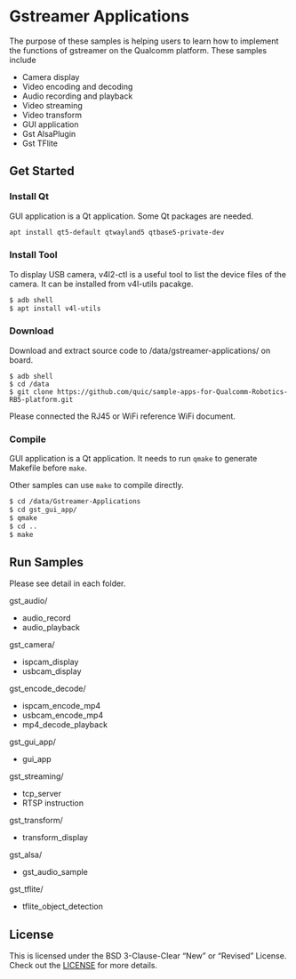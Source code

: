 # Gstreamer Applications

The purpose of these samples is helping users to learn how to implement the functions of gstreamer on the Qualcomm platform.  These samples include 

+ Camera display
+ Video encoding and decoding
+ Audio recording and playback 
+ Video streaming
+ Video transform
+ GUI application
+ Gst AlsaPlugin
+ Gst TFlite

## Get Started

### Install Qt

GUI application is a Qt application. Some Qt packages are needed.

```bash
apt install qt5-default qtwayland5 qtbase5-private-dev
```

### Install Tool

To display USB camera, v4l2-ctl is a useful tool to list the device files of the camera. It can be installed from v4l-utils pacakge.

```bash
$ adb shell
$ apt install v4l-utils
```

### Download

Download and extract source code to /data/gstreamer-applications/ on board.
```
$ adb shell
$ cd /data
$ git clone https://github.com/quic/sample-apps-for-Qualcomm-Robotics-RB5-platform.git
```
Please connected the RJ45 or WiFi reference WiFi document.

### Compile

GUI application is a Qt application. It needs to run ```qmake``` to generate Makefile before ```make```. 

Other samples can use ```make``` to compile directly.

```bash
$ cd /data/Gstreamer-Applications
$ cd gst_gui_app/
$ qmake
$ cd ..
$ make
```


## Run Samples

Please see detail in each folder.

gst_audio/

+ audio_record
+ audio_playback

gst_camera/

+ ispcam_display
+ usbcam_display

gst_encode_decode/

+ ispcam_encode_mp4
+ usbcam_encode_mp4
+ mp4_decode_playback

gst_gui_app/

+ gui_app

gst_streaming/

+ tcp_server
+ RTSP instruction

gst_transform/

+ transform_display

gst_alsa/

+ gst_audio_sample

gst_tflite/

+ tflite_object_detection

## License
This is licensed under the BSD 3-Clause-Clear “New” or “Revised” License. Check out the [LICENSE](LICENSE) for more details.
